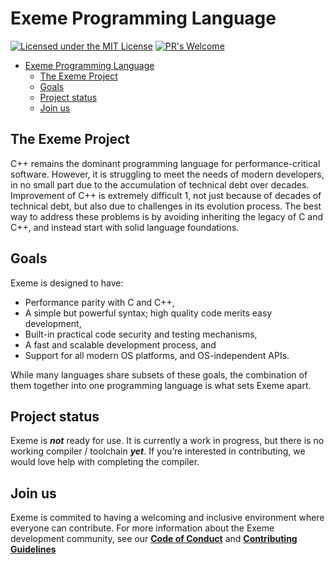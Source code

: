 # Exeme Programming Language

[![Licensed under the MIT License](https://img.shields.io/badge/License-MIT-blue.svg)](https://github.com/skifli/exeme/blob/master/LICENSE)
[![PR's Welcome](https://img.shields.io/badge/PRs%20-welcome-brightgreen.svg)](https://github.com/skifli/exeme/pulls)

- [Exeme Programming Language](#exeme-programming-language)
  - [The Exeme Project](#the-exeme-project)
  - [Goals](#goals)
  - [Project status](#project-status)
  - [Join us](#join-us)


## The Exeme Project

C++ remains the dominant programming language for performance-critical software. However, it is struggling to meet the needs of modern developers, in no small part due to the accumulation of technical debt over decades. Improvement of C++ is extremely difficult 1, not just because of decades of technical debt, but also due to challenges in its evolution process. The best way to address these problems is by avoiding inheriting the legacy of C and C++, and instead start with solid language foundations.

## Goals

Exeme is designed to have:

* Performance parity with C and C++,
* A simple but powerful syntax; high quality code merits easy development,
* Built-in practical code security and testing mechanisms,
* A fast and scalable development process, and
* Support for all modern OS platforms, and OS-independent APIs.

While many languages share subsets of these goals, the combination of them together into one programming language is what sets Exeme apart.

## Project status

Exeme is ***not*** ready for use. It is currently a work in progress, but there is no working compiler / toolchain ***yet***. If you’re interested in contributing, we would love help with completing the compiler.

## Join us

Exeme is commited to having a welcoming and inclusive environment where everyone can contribute. For more information about the Exeme development community, see our [**Code of Conduct**](https://github.com/exeme-project/exeme-lang/blob/main/CODE_OF_CONDUCT.md) and [**Contributing Guidelines**](https://github.com/exeme-project/exeme-lang/blob/main/CONTRIBUTING.md)
